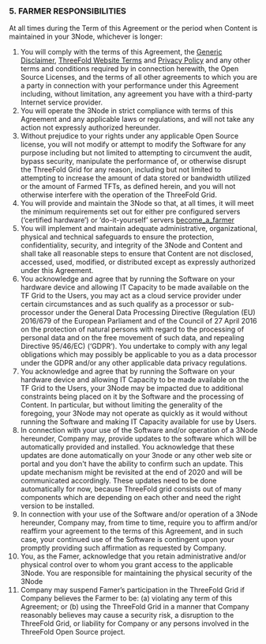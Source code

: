 ### 5. FARMER RESPONSIBILITIES

At all times during the Term of this Agreement or the period when Content is maintained in your 3Node, whichever is longer:

1. You will comply with the terms of this Agreement, the [Generic Disclaimer](https://wiki.threefold.io/#/disclaimer), [ThreeFold Website Terms](https://wiki.threefold.io/#/websites_terms_conditions) and [Privacy Policy](https://wiki.threefold.io/#/privacypolicy) and any other terms and conditions required by in connection herewith, the Open Source Licenses, and the terms of all other agreements to which you are a party in connection with your performance under this Agreement including, without limitation, any agreement you have with a third-party Internet service provider.
2. You will operate the 3Node in strict compliance with terms of this Agreement and any applicable laws or regulations, and will not take any action not expressly authorized hereunder.
3. Without prejudice to your rights under any applicable Open Source license, you will not modify or attempt to modify the Software for any purpose including but not limited to attempting to circumvent the audit, bypass security, manipulate the performance of, or otherwise disrupt the ThreeFold Grid for any reason, including but not limited to attempting to increase the amount of data stored or bandwidth utilized or the amount of Farmed TFTs, as defined herein, and you will not otherwise interfere with the operation of the ThreeFold Grid.
4. You will provide and maintain the 3Node so that, at all times, it will meet the minimum requirements set out for either pre configured servers (‘certified hardware’) or ‘do-it-yourself’ servers [become_a_farmer](https://wiki.threefold.io/#/become_a_farmer)
5. You will implement and maintain adequate administrative, organizational, physical and technical safeguards to ensure the protection, confidentiality, security, and integrity of the 3Node and Content and shall take all reasonable steps to ensure that Content are not disclosed, accessed, used, modified, or distributed except as expressly authorized under this Agreement.
6. You acknowledge and agree that by running the Software on your hardware device and allowing IT Capacity to be made available on the TF Grid to the Users, you may act as a cloud service provider under certain circumstances and as such qualify as a processor or sub-processor under the General Data Processing Directive (Regulation (EU) 2016/679 of the European Parliament and of the Council of 27 April 2016 on the protection of natural persons with regard to the processing of personal data and on the free movement of such data, and repealing Directive 95/46/EC) (‘GDPR’). You undertake to comply with any legal obligations which may possibly be applicable to you as a data processor under the GDPR and/or any other applicable data privacy regulations. 
7. You acknowledge and agree that by running the Software on your hardware device and allowing IT Capacity to be made available on the TF Grid to the Users, your 3Node may be impacted due to additional constraints being placed on it by the Software and the processing of Content. In particular, but without limiting the generality of the foregoing, your 3Node may not operate as quickly as it would without running the Software and making IT Capacity available for use by Users.
8. In connection with your use of the Software and/or operation of a 3Node hereunder, Company may, provide updates to the software which will be automatically provided and installed. You acknowledge that these updates are done automatically on your 3node or any other web site or portal and you don't have the ability to confirm such an update. This update mechanism might be revisited at the end of 2020 and will be communicated accordingly. These updates need to be done automatically for now, because ThreeFold grid consists out of many components which are depending on each other and need the right version to be installed.
9. In connection with your use of the Software and/or operation of a 3Node hereunder, Company may, from time to time, require you to affirm and/or reaffirm your agreement to the terms of this Agreement, and in such case, your continued use of the Software is contingent upon your promptly providing such affirmation as requested by Company.
10. You, as the Famer, acknowledge that you retain administrative and/or physical control over to whom you grant access to the applicable 3Node. You are responsible for maintaining the physical security of the 3Node 
11. Company may suspend Famer’s participation in the ThreeFold Grid if Company believes the Farmer to be: (a) violating any term of this Agreement; or (b) using the ThreeFold Grid in a manner that Company reasonably believes may cause a security risk, a disruption to the ThreeFold Grid, or liability for Company or any persons involved in the ThreeFold Open Source project.